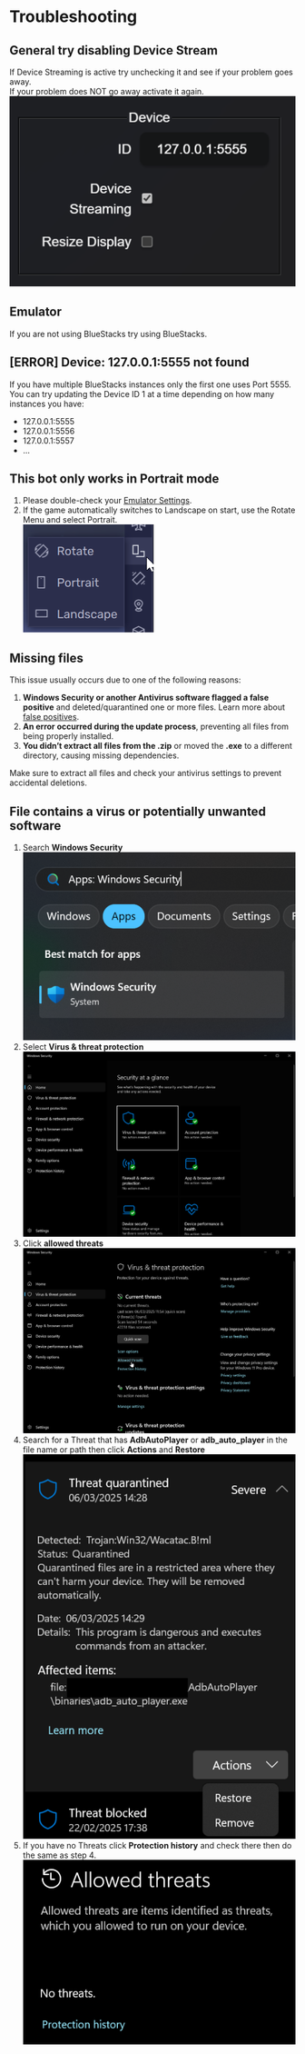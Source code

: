 # Troubleshooting

## General try disabling Device Stream
If Device Streaming is active try unchecking it and see if your problem goes away.  
If your problem does NOT go away activate it again.  
![device-stream.png](../images/app/device-stream.png)

## Emulator
If you are not using BlueStacks try using BlueStacks.

## [ERROR] Device: 127.0.0.1:5555 not found
If you have multiple BlueStacks instances only the first one uses Port 5555.  
You can try updating the Device ID 1 at a time depending on how many instances you have:
- 127.0.0.1:5555
- 127.0.0.1:5556
- 127.0.0.1:5557
- ...

## This bot only works in Portrait mode
1. Please double-check your [Emulator Settings](emulator-settings.md).  
2. If the game automatically switches to Landscape on start, use the Rotate Menu and select Portrait.  
![rotate.png](../images/bluestacks/rotate.png)

## Missing files
This issue usually occurs due to one of the following reasons:

1. **Windows Security or another Antivirus software flagged a false positive** and deleted/quarantined one or more files. Learn more about [false positives](https://encyclopedia.kaspersky.com/glossary/false-positive).
2. **An error occurred during the update process**, preventing all files from being properly installed.
3. **You didn’t extract all files from the .zip** or moved the **.exe** to a different directory, causing missing dependencies.

Make sure to extract all files and check your antivirus settings to prevent accidental deletions. 

## File contains a virus or potentially unwanted software
1. Search **Windows Security**
    ![search-windows-security.png](../images/troubleshoot/search-windows-security.png)
2. Select **Virus & threat protection**  
    ![select-virus-and-threat-protection.png](../images/troubleshoot/select-virus-and-threat-protection.png)
3. Click **allowed threats**
    ![click-allowed-threats.png](../images/troubleshoot/click-allowed-threats.png)
4. Search for a Threat that has **AdbAutoPlayer** or **adb_auto_player** in the file name or path then click **Actions** and **Restore**  
    ![click-actions-restore.png](../images/troubleshoot/click-actions-restore.png)
5. If you have no Threats click **Protection history** and check there then do the same as step 4.
    ![no-allowed-threats.png](../images/troubleshoot/no-allowed-threats.png)
